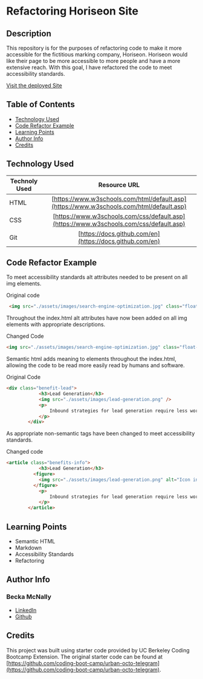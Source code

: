 # Refactoring Horiseon Site

## Description

This repository is for the purposes of refactoring code to make it more accessible for the fictitious marking company, Horiseon. Horiseon would like their page to be more accessible to more people and have a more extensive reach. With this goal, I have refactored the code to meet accessibility standards.

[Visit the deployed Site](https://beckamcnally.github.io/refactoring-Horiseon-site/)

## Table of Contents

* [Technology Used](#technology-used)
* [Code Refactor Example](#code-refactor-example)
* [Learning Points](#learning-points)
* [Author Info](#author-info)
* [Credits](#credits)

## Technology Used

| Technoly Used     | Resource URL      |
| -------- |:---------:|
| HTML  | [https://www.w3schools.com/html/default.asp](https://www.w3schools.com/html/default.asp)
| CSS   | [https://www.w3schools.com/css/default.asp](https://www.w3schools.com/css/default.asp)
| Git   | [https://docs.github.com/en](https://docs.github.com/en)

## Code Refactor Example

To meet accessibility standards alt attributes needed to be present on all img elements. 

Original code
```html
 <img src="./assets/images/search-engine-optimization.jpg" class="float-left" />
```
Throughout the index.html alt attributes have now been added on all img elements with appropriate descriptions. 

Changed Code
```html
<img src="./assets/images/search-engine-optimization.jpg" class="float-left" alt="image of a computer work area with a note book, cup of coffee, cup of pens, and a magnifying glass on a laptop"/>
```
Semantic html adds meaning to elements throughout the index.html, allowing the code to be read more easily read by humans and software. 

Original Code 
```html
<div class="benefit-lead">
            <h3>Lead Generation</h3>
            <img src="./assets/images/lead-generation.png" />
            <p>
                Inbound strategies for lead generation require less work for your business, bringing customers directly to your website.
            </p>
        </div>
```
As appropriate non-semantic tags have been changed to meet accessibility standards. 

Changed code
```html
<article class="benefits-info">
            <h3>Lead Generation</h3>
          <figure> 
            <img src="./assets/images/lead-generation.png" alt="Icon in the shape of a light buld. Starting at the top it has the top half of a sun, then narrows with an arrow pointing to a dallar sign." />
          </figure>  
            <p>
                Inbound strategies for lead generation require less work for your business, bringing customers directly to your website.
            </p>
        </article>
```

## Learning Points

* Semantic HTML 
* Markdown
* Accessibility Standards 
* Refactoring

## Author Info 

### Becka McNally

* [LinkedIn](linkedin.com/in/becka-mcnally-21520670)
* [Github](https://github.com/beckamcnally)

## Credits

This project was built using starter code provided by UC Berkeley Coding Bootcamp Extension. The original starter code can be found at [https://github.com/coding-boot-camp/urban-octo-telegram](https://github.com/coding-boot-camp/urban-octo-telegram).
